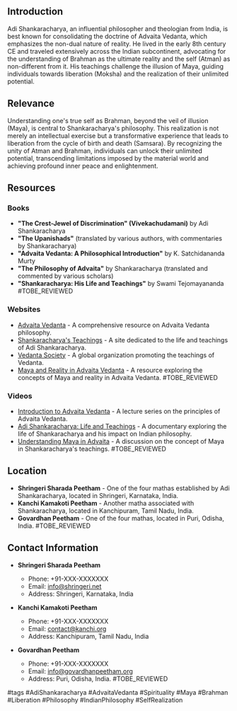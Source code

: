 ## Introduction
Adi Shankaracharya, an influential philosopher and theologian from India, is best known for consolidating the doctrine of Advaita Vedanta, which emphasizes the non-dual nature of reality. He lived in the early 8th century CE and traveled extensively across the Indian subcontinent, advocating for the understanding of Brahman as the ultimate reality and the self (Atman) as non-different from it. His teachings challenge the illusion of Maya, guiding individuals towards liberation (Moksha) and the realization of their unlimited potential.

## Relevance
Understanding one's true self as Brahman, beyond the veil of illusion (Maya), is central to Shankaracharya's philosophy. This realization is not merely an intellectual exercise but a transformative experience that leads to liberation from the cycle of birth and death (Samsara). By recognizing the unity of Atman and Brahman, individuals can unlock their unlimited potential, transcending limitations imposed by the material world and achieving profound inner peace and enlightenment.

## Resources

### Books
- **"The Crest-Jewel of Discrimination" (Vivekachudamani)** by Adi Shankaracharya
- **"The Upanishads"** (translated by various authors, with commentaries by Shankaracharya)
- **"Advaita Vedanta: A Philosophical Introduction"** by K. Satchidananda Murty
- **"The Philosophy of Advaita"** by Shankaracharya (translated and commented by various scholars)
- **"Shankaracharya: His Life and Teachings"** by Swami Tejomayananda #TOBE_REVIEWED

### Websites
- [Advaita Vedanta](https://www.advaita-vedanta.org) - A comprehensive resource on Advaita Vedanta philosophy.
- [Shankaracharya's Teachings](https://www.shankaracharya.org) - A site dedicated to the life and teachings of Adi Shankaracharya.
- [Vedanta Society](https://www.vedantaworld.org) - A global organization promoting the teachings of Vedanta.
- [Maya and Reality in Advaita Vedanta](https://www.maya-advaita.org) - A resource exploring the concepts of Maya and reality in Advaita Vedanta. #TOBE_REVIEWED

### Videos
- [Introduction to Advaita Vedanta](https://www.youtube.com/watch?v=example) - A lecture series on the principles of Advaita Vedanta.
- [Adi Shankaracharya: Life and Teachings](https://www.youtube.com/watch?v=example) - A documentary exploring the life of Shankaracharya and his impact on Indian philosophy.
- [Understanding Maya in Advaita](https://www.youtube.com/watch?v=example) - A discussion on the concept of Maya in Shankaracharya's teachings. #TOBE_REVIEWED

## Location
- **Shringeri Sharada Peetham** - One of the four mathas established by Adi Shankaracharya, located in Shringeri, Karnataka, India.
- **Kanchi Kamakoti Peetham** - Another matha associated with Shankaracharya, located in Kanchipuram, Tamil Nadu, India.
- **Govardhan Peetham** - One of the four mathas, located in Puri, Odisha, India. #TOBE_REVIEWED

## Contact Information
- **Shringeri Sharada Peetham**
  - Phone: +91-XXX-XXXXXXX
  - Email: info@shringeri.net
  - Address: Shringeri, Karnataka, India

- **Kanchi Kamakoti Peetham**
  - Phone: +91-XXX-XXXXXXX
  - Email: contact@kanchi.org
  - Address: Kanchipuram, Tamil Nadu, India

- **Govardhan Peetham**
  - Phone: +91-XXX-XXXXXXX
  - Email: info@govardhanpeetham.org
  - Address: Puri, Odisha, India. #TOBE_REVIEWED

#tags
#AdiShankaracharya #AdvaitaVedanta #Spirituality #Maya #Brahman #Liberation #Philosophy #IndianPhilosophy #SelfRealization
